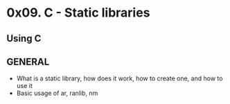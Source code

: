 # 0x09. C - Static libraries

## Using C

## GENERAL

- What is a static library, how does it work, how to create one, and how to use it
- Basic usage of ar, ranlib, nm
